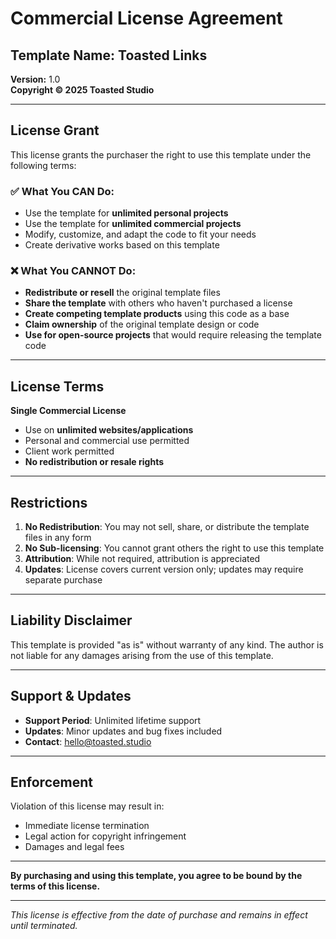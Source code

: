 # Commercial License Agreement

## Template Name: Toasted Links

**Version:** 1.0  
**Copyright © 2025 Toasted Studio**

---

## License Grant

This license grants the purchaser the right to use this template under the following terms:

### ✅ **What You CAN Do:**

- Use the template for **unlimited personal projects**
- Use the template for **unlimited commercial projects**
- Modify, customize, and adapt the code to fit your needs
- Create derivative works based on this template

### ❌ **What You CANNOT Do:**

- **Redistribute or resell** the original template files
- **Share the template** with others who haven't purchased a license
- **Create competing template products** using this code as a base
- **Claim ownership** of the original template design or code
- **Use for open-source projects** that would require releasing the template code

---

## License Terms

**Single Commercial License**

- Use on **unlimited websites/applications**
- Personal and commercial use permitted
- Client work permitted
- **No redistribution or resale rights**

---

## Restrictions

1. **No Redistribution**: You may not sell, share, or distribute the template files in any form
2. **No Sub-licensing**: You cannot grant others the right to use this template
3. **Attribution**: While not required, attribution is appreciated
4. **Updates**: License covers current version only; updates may require separate purchase

---

## Liability Disclaimer

This template is provided "as is" without warranty of any kind. The author is not liable for any damages arising from the use of this template.

---

## Support & Updates

- **Support Period**: Unlimited lifetime support
- **Updates**: Minor updates and bug fixes included
- **Contact**: hello@toasted.studio

---

## Enforcement

Violation of this license may result in:

- Immediate license termination
- Legal action for copyright infringement
- Damages and legal fees

---

**By purchasing and using this template, you agree to be bound by the terms of this license.**

---

_This license is effective from the date of purchase and remains in effect until terminated._

